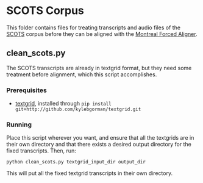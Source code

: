 # SCOTS Corpus

This folder contains files for treating transcripts and audio files of the [SCOTS](http://www.scottishcorpus.ac.uk) corpus before they can be aligned with the [Montreal Forced Aligner](http://montreal-forced-aligner.readthedocs.io/en/latest/index.html).

## clean_scots.py

The SCOTS transcripts are already in textgrid format, but they need some treatment before alignment, which this script accomplishes.

### Prerequisites
* [textgrid](https://github.com/kylebgorman/textgrid), installed through ```pip install git+http://github.com/kylebgorman/textgrid.git```

### Running
Place this script wherever you want, and ensure that all the textgrids are in their own directory and that there exists a desired output directory for the fixed transcripts. Then, run:

```python clean_scots.py textgrid_input_dir output_dir```

This will put all the fixed textgrid transcripts in their own directory.

